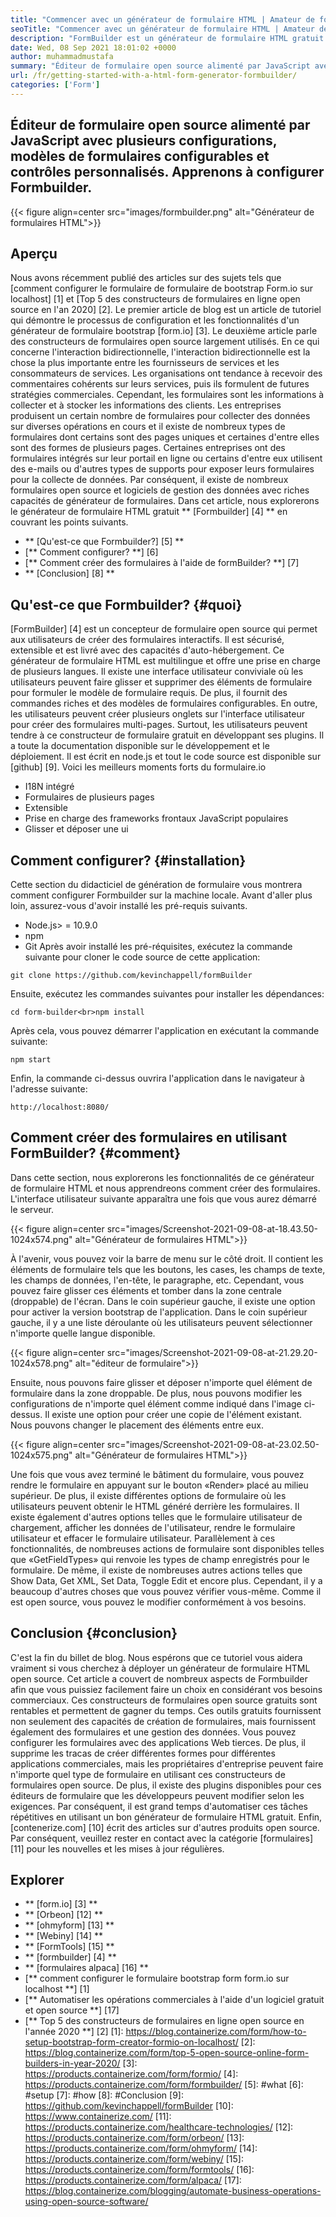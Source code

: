 ```yaml
---
title: "Commencer avec un générateur de formulaire HTML | Amateur de formulaire" 
seoTitle: "Commencer avec un générateur de formulaire HTML | Amateur de formulaire" 
description: "FormBuilder est un générateur de formulaire HTML gratuit et multilingue avec interface utilisateur DRAG & DROP. Suivez ce tutoriel pour apprendre à le configurer sur localhost." 
date: Wed, 08 Sep 2021 18:01:02 +0000
author: muhammadmustafa
summary: "Éditeur de formulaire open source alimenté par JavaScript avec plusieurs configurations, modèles de formulaires configurables et contrôles personnalisés. Apprenons à configurer Formbuilder." 
url: /fr/getting-started-with-a-html-form-generator-formbuilder/
categories: ['Form']
---
```


## Éditeur de formulaire open source alimenté par JavaScript avec plusieurs configurations, modèles de formulaires configurables et contrôles personnalisés. Apprenons à configurer Formbuilder.

{{< figure align=center src="images/formbuilder.png" alt="Générateur de formulaires HTML">}}


## **Aperçu**
Nous avons récemment publié des articles sur des sujets tels que [comment configurer le formulaire de formulaire de bootstrap Form.io sur localhost] [1] et [Top 5 des constructeurs de formulaires en ligne open source en l'an 2020] [2]. Le premier article de blog est un article de tutoriel qui démontre le processus de configuration et les fonctionnalités d'un générateur de formulaire bootstrap [form.io] [3]. Le deuxième article parle des constructeurs de formulaires open source largement utilisés. En ce qui concerne l'interaction bidirectionnelle, l'interaction bidirectionnelle est la chose la plus importante entre les fournisseurs de services et les consommateurs de services. Les organisations ont tendance à recevoir des commentaires cohérents sur leurs services, puis ils formulent de futures stratégies commerciales. Cependant, les formulaires sont les informations à collecter et à stocker les informations des clients. Les entreprises produisent un certain nombre de formulaires pour collecter des données sur diverses opérations en cours et il existe de nombreux types de formulaires dont certains sont des pages uniques et certaines d'entre elles sont des formes de plusieurs pages. Certaines entreprises ont des formulaires intégrés sur leur portail en ligne ou certains d'entre eux utilisent des e-mails ou d'autres types de supports pour exposer leurs formulaires pour la collecte de données.
Par conséquent, il existe de nombreux formulaires open source et logiciels de gestion des données avec riches capacités de générateur de formulaires. Dans cet article, nous explorerons le générateur de formulaire HTML gratuit ** [Formbuilder] [4] ** en couvrant les points suivants.
  * ** [Qu'est-ce que Formbuilder?] [5] **
  * [** Comment configurer? **] [6]
  * [** Comment créer des formulaires à l'aide de formBuilder? **] [7]
  * ** [Conclusion] [8] **

## Qu'est-ce que Formbuilder? {#quoi}
[FormBuilder] [4] est un concepteur de formulaire open source qui permet aux utilisateurs de créer des formulaires interactifs. Il est sécurisé, extensible et est livré avec des capacités d'auto-hébergement. Ce générateur de formulaire HTML est multilingue et offre une prise en charge de plusieurs langues. Il existe une interface utilisateur conviviale où les utilisateurs peuvent faire glisser et supprimer des éléments de formulaire pour formuler le modèle de formulaire requis. De plus, il fournit des commandes riches et des modèles de formulaires configurables. En outre, les utilisateurs peuvent créer plusieurs onglets sur l'interface utilisateur pour créer des formulaires multi-pages. Surtout, les utilisateurs peuvent tendre à ce constructeur de formulaire gratuit en développant ses plugins. Il a toute la documentation disponible sur le développement et le déploiement. Il est écrit en node.js et tout le code source est disponible sur [github] [9].
Voici les meilleurs moments forts du formulaire.io
  * I18N intégré
  * Formulaires de plusieurs pages
  * Extensible
  * Prise en charge des frameworks frontaux JavaScript populaires
  * Glisser et déposer une ui

## Comment configurer? {#installation}
Cette section du didacticiel de génération de formulaire vous montrera comment configurer Formbuilder sur la machine locale.
Avant d'aller plus loin, assurez-vous d'avoir installé les pré-requis suivants.
  * Node.js> = 10.9.0
  * npm
  * Git
Après avoir installé les pré-réquisites, exécutez la commande suivante pour cloner le code source de cette application:
```
git clone https://github.com/kevinchappell/formBuilder
```
Ensuite, exécutez les commandes suivantes pour installer les dépendances:
```
cd form-builder<br>npm install 
```
Après cela, vous pouvez démarrer l'application en exécutant la commande suivante:
```
npm start
```
Enfin, la commande ci-dessus ouvrira l'application dans le navigateur à l'adresse suivante:
```
http://localhost:8080/
```

## Comment créer des formulaires en utilisant FormBuilder? {#comment}
Dans cette section, nous explorerons les fonctionnalités de ce générateur de formulaire HTML et nous apprendreons comment créer des formulaires.
L'interface utilisateur suivante apparaîtra une fois que vous aurez démarré le serveur.

{{< figure align=center src="images/Screenshot-2021-09-08-at-18.43.50-1024x574.png" alt="Générateur de formulaires HTML">}}

À l'avenir, vous pouvez voir la barre de menu sur le côté droit. Il contient les éléments de formulaire tels que les boutons, les cases, les champs de texte, les champs de données, l'en-tête, le paragraphe, etc. Cependant, vous pouvez faire glisser ces éléments et tomber dans la zone centrale (droppable) de l'écran. Dans le coin supérieur gauche, il existe une option pour activer la version bootstrap de l'application. Dans le coin supérieur gauche, il y a une liste déroulante où les utilisateurs peuvent sélectionner n'importe quelle langue disponible.

{{< figure align=center src="images/Screenshot-2021-09-08-at-21.29.20-1024x578.png" alt="éditeur de formulaire">}}

Ensuite, nous pouvons faire glisser et déposer n'importe quel élément de formulaire dans la zone droppable. De plus, nous pouvons modifier les configurations de n'importe quel élément comme indiqué dans l'image ci-dessus. Il existe une option pour créer une copie de l'élément existant. Nous pouvons changer le placement des éléments entre eux.

{{< figure align=center src="images/Screenshot-2021-09-08-at-23.02.50-1024x575.png" alt="Générateur de formulaires HTML">}}

Une fois que vous avez terminé le bâtiment du formulaire, vous pouvez rendre le formulaire en appuyant sur le bouton «Render» placé au milieu supérieur. De plus, il existe différentes options de formulaire où les utilisateurs peuvent obtenir le HTML généré derrière les formulaires. Il existe également d'autres options telles que le formulaire utilisateur de chargement, afficher les données de l'utilisateur, rendre le formulaire utilisateur et effacer le formulaire utilisateur. Parallèlement à ces fonctionnalités, de nombreuses actions de formulaire sont disponibles telles que «GetFieldTypes» qui renvoie les types de champ enregistrés pour le formulaire. De même, il existe de nombreuses autres actions telles que Show Data, Get XML, Set Data, Toggle Edit et encore plus. Cependant, il y a beaucoup d'autres choses que vous pouvez vérifier vous-même. Comme il est open source, vous pouvez le modifier conformément à vos besoins.

## Conclusion {#conclusion}
C'est la fin du billet de blog. Nous espérons que ce tutoriel vous aidera vraiment si vous cherchez à déployer un générateur de formulaire HTML open source. Cet article a couvert de nombreux aspects de Formbuilder afin que vous puissiez facilement faire un choix en considérant vos besoins commerciaux. Ces constructeurs de formulaires open source gratuits sont rentables et permettent de gagner du temps. Ces outils gratuits fournissent non seulement des capacités de création de formulaires, mais fournissent également des formulaires et une gestion des données. Vous pouvez configurer les formulaires avec des applications Web tierces. De plus, il supprime les tracas de créer différentes formes pour différentes applications commerciales, mais les propriétaires d'entreprise peuvent faire n'importe quel type de formulaire en utilisant ces constructeurs de formulaires open source. De plus, il existe des plugins disponibles pour ces éditeurs de formulaire que les développeurs peuvent modifier selon les exigences. Par conséquent, il est grand temps d'automatiser ces tâches répétitives en utilisant un bon générateur de formulaire HTML gratuit.
Enfin, [contenerize.com] [10] écrit des articles sur d'autres produits open source. Par conséquent, veuillez rester en contact avec la catégorie [formulaires] [11] pour les nouvelles et les mises à jour régulières.

## Explorer
  * ** [form.io] [3] **
  * ** [Orbeon] [12] **
  * ** [ohmyform] [13] **
  * ** [Webiny] [14] **
  * ** [FormTools] [15] **
  * ** [formbuilder] [4] **
  * ** [formulaires alpaca] [16] **
  * [** comment configurer le formulaire bootstrap form form.io sur localhost **] [1]
  * [** Automatiser les opérations commerciales à l'aide d'un logiciel gratuit et open source **] [17]
  * [** Top 5 des constructeurs de formulaires en ligne open source en l'année 2020 **] [2]
[1]: https://blog.containerize.com/form/how-to-setup-bootstrap-form-creator-formio-on-localhost/
[2]: https://blog.containerize.com/form/top-5-open-source-online-form-builders-in-year-2020/
[3]: https://products.containerize.com/form/formio/
[4]: https://products.containerize.com/form/formbuilder/
[5]: #what
[6]: #setup
[7]: #how
[8]: #Conclusion
[9]: https://github.com/kevinchappell/formBuilder
[10]: https://www.containerize.com/
[11]: https://products.containerize.com/healthcare-technologies/
[12]: https://products.containerize.com/form/orbeon/
[13]: https://products.containerize.com/form/ohmyform/
[14]: https://products.containerize.com/form/webiny/
[15]: https://products.containerize.com/form/formtools/
[16]: https://products.containerize.com/form/alpaca/
[17]: https://blog.containerize.com/blogging/automate-business-operations-using-open-source-software/
